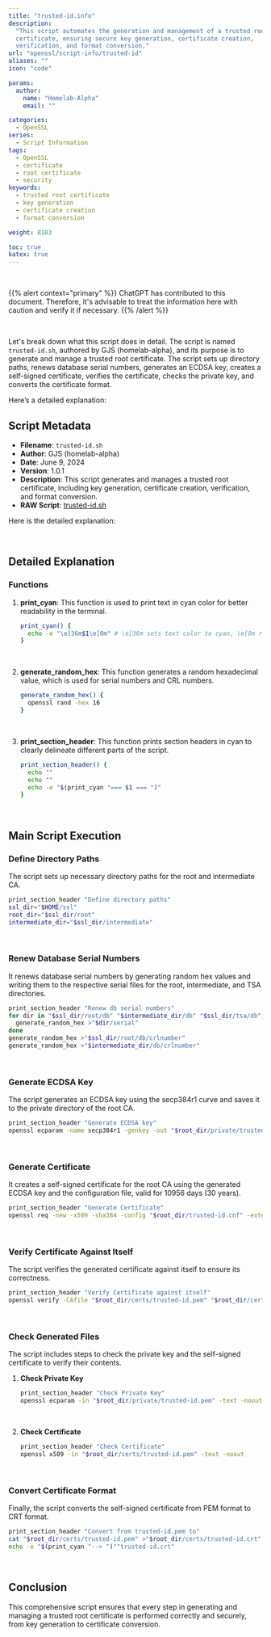 ```yaml
---
title: "trusted-id.info"
description:
  "This script automates the generation and management of a trusted root
  certificate, ensuring secure key generation, certificate creation,
  verification, and format conversion."
url: "openssl/script-info/trusted-id"
aliases: ""
icon: "code"

params:
  author:
    name: "Homelab-Alpha"
    email: ""

categories:
  - OpenSSL
series:
  - Script Information
tags:
  - OpenSSL
  - certificate
  - root certificate
  - security
keywords:
  - trusted root certificate
  - key generation
  - certificate creation
  - format conversion

weight: 8103

toc: true
katex: true
---
```


<br />

{{% alert context="primary" %}}
ChatGPT has contributed to this document. Therefore, it's advisable to treat the
information here with caution and verify it if necessary. {{% /alert %}}

<br />

Let's break down what this script does in detail. The script is named
`trusted-id.sh`, authored by GJS (homelab-alpha), and its purpose is to generate
and manage a trusted root certificate. The script sets up directory paths,
renews database serial numbers, generates an ECDSA key, creates a self-signed
certificate, verifies the certificate, checks the private key, and converts the
certificate format.

Here’s a detailed explanation:

## Script Metadata

- **Filename**: `trusted-id.sh`
- **Author**: GJS (homelab-alpha)
- **Date**: June 9, 2024
- **Version**: 1.0.1
- **Description**: This script generates and manages a trusted root certificate,
  including key generation, certificate creation, verification, and format
  conversion.
- **RAW Script**: [trusted-id.sh]

Here is the detailed explanation:

<br />

## Detailed Explanation

### Functions

1. **print_cyan**: This function is used to print text in cyan color for better
   readability in the terminal.

   ```bash
   print_cyan() {
     echo -e "\e[36m$1\e[0m" # \e[36m sets text color to cyan, \e[0m resets it
   }
   ```

    <br />

2. **generate_random_hex**: This function generates a random hexadecimal value,
   which is used for serial numbers and CRL numbers.

   ```bash
   generate_random_hex() {
     openssl rand -hex 16
   }
   ```

    <br />

3. **print_section_header**: This function prints section headers in cyan to
   clearly delineate different parts of the script.

   ```bash
   print_section_header() {
     echo ""
     echo ""
     echo -e "$(print_cyan "=== $1 === ")"
   }
   ```

<br />

## Main Script Execution

### Define Directory Paths

The script sets up necessary directory paths for the root and intermediate CA.

```bash
print_section_header "Define directory paths"
ssl_dir="$HOME/ssl"
root_dir="$ssl_dir/root"
intermediate_dir="$ssl_dir/intermediate"
```

<br />

### Renew Database Serial Numbers

It renews database serial numbers by generating random hex values and writing
them to the respective serial files for the root, intermediate, and TSA
directories.

```bash
print_section_header "Renew db serial numbers"
for dir in "$ssl_dir/root/db" "$intermediate_dir/db" "$ssl_dir/tsa/db"; do
  generate_random_hex >"$dir/serial"
done
generate_random_hex >"$ssl_dir/root/db/crlnumber"
generate_random_hex >"$intermediate_dir/db/crlnumber"
```

<br />

### Generate ECDSA Key

The script generates an ECDSA key using the secp384r1 curve and saves it to the
private directory of the root CA.

```bash
print_section_header "Generate ECDSA key"
openssl ecparam -name secp384r1 -genkey -out "$root_dir/private/trusted-id.pem"
```

<br />

### Generate Certificate

It creates a self-signed certificate for the root CA using the generated ECDSA
key and the configuration file, valid for 10956 days (30 years).

```bash
print_section_header "Generate Certificate"
openssl req -new -x509 -sha384 -config "$root_dir/trusted-id.cnf" -extensions v3_ca -key "$root_dir/private/trusted-id.pem" -days 10956 -out "$root_dir/certs/trusted-id.pem"
```

<br />

### Verify Certificate Against Itself

The script verifies the generated certificate against itself to ensure its
correctness.

```bash
print_section_header "Verify Certificate against itself"
openssl verify -CAfile "$root_dir/certs/trusted-id.pem" "$root_dir/certs/trusted-id.pem"
```

<br />

### Check Generated Files

The script includes steps to check the private key and the self-signed
certificate to verify their contents.

1. **Check Private Key**

   ```bash
   print_section_header "Check Private Key"
   openssl ecparam -in "$root_dir/private/trusted-id.pem" -text -noout
   ```

    <br />

2. **Check Certificate**

   ```bash
   print_section_header "Check Certificate"
   openssl x509 -in "$root_dir/certs/trusted-id.pem" -text -noout
   ```

<br />

### Convert Certificate Format

Finally, the script converts the self-signed certificate from PEM format to CRT
format.

```bash
print_section_header "Convert from trusted-id.pem to"
cat "$root_dir/certs/trusted-id.pem" >"$root_dir/certs/trusted-id.crt"
echo -e "$(print_cyan "--> ")""trusted-id.crt"
```

<br />

## Conclusion

This comprehensive script ensures that every step in generating and managing a
trusted root certificate is performed correctly and securely, from key
generation to certificate conversion.

[trusted-id.sh]:
  https://raw.githubusercontent.com/homelab-alpha/openssl/refs/heads/main/scripts/certificate-authority/trusted-id.sh
